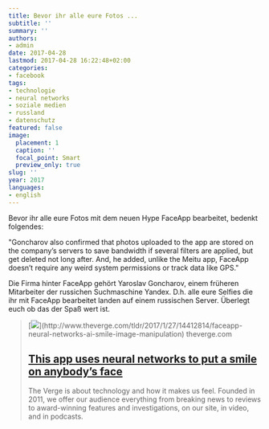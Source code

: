 ```yaml
---
title: Bevor ihr alle eure Fotos ...
subtitle: ''
summary: ''
authors:
- admin
date: 2017-04-28
lastmod: 2017-04-28 16:22:48+02:00
categories:
- facebook
tags:
- technologie
- neural networks
- soziale medien
- russland
- datenschutz
featured: false
image:
  placement: 1
  caption: ''
  focal_point: Smart
  preview_only: true
slug: ''
year: 2017
languages:
- english
---
```


Bevor ihr alle eure Fotos mit dem neuen Hype FaceApp bearbeitet, bedenkt folgendes:

"Goncharov also confirmed that photos uploaded to the app are stored on the company’s servers to save bandwidth if several filters are applied, but get deleted not long after. And, he added, unlike the Meitu app, FaceApp doesn’t require any weird system permissions or track data like GPS."

Die Firma hinter FaceApp gehört Yaroslav Goncharov, einem früheren Mitarbeiter der russichen Suchmaschine Yandex. D.h. alle eure Selfies die ihr mit FaceApp bearbeitet landen auf einem russischen Server. Überlegt euch ob das der Spaß wert ist.
> [![](https://cdn.vox-cdn.com/thumbor/O8x-iuqyJMb5FgvxqAj7JpHHhyI=/0x0:1500x937/1200x628/filters:focal(750x469:751x470)/cdn2.vox-cdn.com/uploads/chorus_asset/file/7882007/trump_happy_sad_bigger.jpg)](http://www.theverge.com/tldr/2017/1/27/14412814/faceapp-neural-networks-ai-smile-image-manipulation)
> theverge.com
> ## [This app uses neural networks to put a smile on anybody’s face](http://www.theverge.com/tldr/2017/1/27/14412814/faceapp-neural-networks-ai-smile-image-manipulation)
>
>The Verge is about technology and how it makes us feel. Founded in 2011, we offer our audience everything from breaking news to reviews to award-winning features and investigations, on our site, in video, and in podcasts.